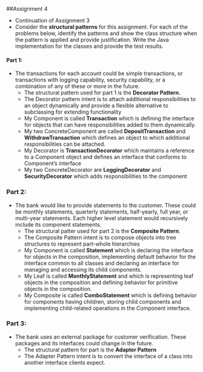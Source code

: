 ##Assignment 4

- Continuation of Assignment 3
- Consider the **structural patterns** for this assignment. For each of the problems
  below, identify the patterns and show the class structure when the pattern is
  applied and provide justification. Write the Java implementation for the classes
  and provide the test results.

#### Part 1:
- The transactions for each account could be simple transactions, or transactions
  with logging capability, security capability, or a combination of any of these or
  more in the future.
  - The structural pattern used for part 1 is the **Decorator Pattern.**
  - The Decorator pattern intent is to attach additional responsibilities to an object dynamically and provide a flexible alternative to subclassing for extending functionality
  - My Component is called **Transaction** which is defining the interface for objects that can have responsibilities added to them dynamically.
  - My two ConcreteComponent are called **DepositTransaction** and **WithdrawTransaction** which defines an object to which additional responsibilities can be attached.
  - My Decorator is **TransactionDecorator** which maintains a reference to a Component object and defines an interface that conforms to Component’s interface
  - My two ConcreteDecorator are **LoggingDecorator** and **SecurityDecorator** which adds responsibilities to the component



### Part 2:
- The bank would like to provide statements to the customer. These could be
  monthly statements, quarterly statements, half-yearly, full year, or multi-year
  statements. Each higher level statement would recursively include its
  component statements.
  - The structural patter used for part 2 is the **Composite Pattern**.
  - The Composite Pattern intent is to compose objects into tree structures to represent part-whole hierarchies
  - My Component is called **Statement** which is declaring the interface for objects in the composition, implementing default behavior for the interface common to all classes and declaring an interface for managing and accessing its child components.
  - My Leaf is called **MonthlyStatement** and which is representing leaf objects in the composition and defining behavior for primitive objects in the composition.
  - My Composite is called **ComboStatement** which is defining behavior for components having children, storing child components and implementing child-related operations in the Component interface.


### Part 3:
- The bank uses an external package for customer verification. These packages
  and its interfaces could change in the future.
  - The structural pattern for part is the **Adapter Pattern**
  - The Adapter Pattern intent is to convert the interface of a class into another interface clients expect.
  
